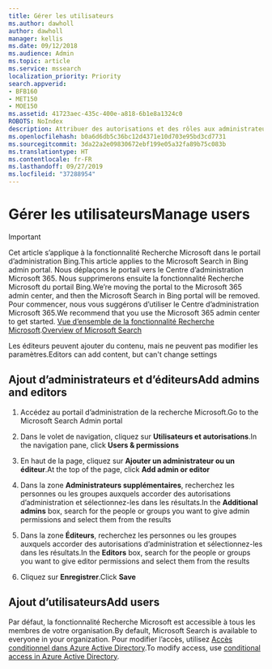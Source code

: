 ```yaml
---
title: Gérer les utilisateurs
ms.author: dawholl
author: dawholl
manager: kellis
ms.date: 09/12/2018
ms.audience: Admin
ms.topic: article
ms.service: mssearch
localization_priority: Priority
search.appverid:
- BFB160
- MET150
- MOE150
ms.assetid: 41723aec-435c-400e-a818-6b1e8a1324c0
ROBOTS: NoIndex
description: Attribuer des autorisations et des rôles aux administrateurs et aux éditeurs de la fonctionnalité Recherche Microsoft
ms.openlocfilehash: b0a6d6db5c36bc12d4371e10d703e95bd3cd7731
ms.sourcegitcommit: 3da22a2e09830672ebf199e05a32fa89b75c083b
ms.translationtype: HT
ms.contentlocale: fr-FR
ms.lasthandoff: 09/27/2019
ms.locfileid: "37288954"
---
```

# <a name="manage-users"></a><span data-ttu-id="1e166-103">Gérer les utilisateurs</span><span class="sxs-lookup"><span data-stu-id="1e166-103">Manage users</span></span>

> [!IMPORTANT]
> <span data-ttu-id="1e166-104">Cet article s’applique à la fonctionnalité Recherche Microsoft dans le portail d’administration Bing.</span><span class="sxs-lookup"><span data-stu-id="1e166-104">This article applies to the Microsoft Search in Bing admin portal.</span></span> <span data-ttu-id="1e166-105">Nous déplaçons le portail vers le Centre d’administration Microsoft 365. Nous supprimerons ensuite la fonctionnalité Recherche Microsoft du portail Bing.</span><span class="sxs-lookup"><span data-stu-id="1e166-105">We’re moving the portal to the Microsoft 365 admin center, and then the Microsoft Search in Bing portal will be removed.</span></span> <span data-ttu-id="1e166-106">Pour commencer, nous vous suggérons d’utiliser le Centre d’administration Microsoft 365.</span><span class="sxs-lookup"><span data-stu-id="1e166-106">We recommend that you use the Microsoft 365 admin center to get started.</span></span> <span data-ttu-id="1e166-107">[Vue d’ensemble de la fonctionnalité Recherche Microsoft](overview-microsoft-search.md).</span><span class="sxs-lookup"><span data-stu-id="1e166-107">[Overview of Microsoft Search](overview-microsoft-search.md)</span></span>
    
<span data-ttu-id="1e166-108">Les éditeurs peuvent ajouter du contenu, mais ne peuvent pas modifier les paramètres.</span><span class="sxs-lookup"><span data-stu-id="1e166-108">Editors can add content, but can't change settings</span></span>
  
## <a name="add-admins-and-editors"></a><span data-ttu-id="1e166-109">Ajout d’administrateurs et d’éditeurs</span><span class="sxs-lookup"><span data-stu-id="1e166-109">Add admins and editors</span></span>

1. <span data-ttu-id="1e166-110">Accédez au portail d’administration de la recherche Microsoft.</span><span class="sxs-lookup"><span data-stu-id="1e166-110">Go to the Microsoft Search Admin portal</span></span>
    
2. <span data-ttu-id="1e166-111">Dans le volet de navigation, cliquez sur **Utilisateurs et autorisations**.</span><span class="sxs-lookup"><span data-stu-id="1e166-111">In the navigation pane, click **Users &amp; permissions**</span></span>
    
3. <span data-ttu-id="1e166-112">En haut de la page, cliquez sur **Ajouter un administrateur ou un éditeur**.</span><span class="sxs-lookup"><span data-stu-id="1e166-112">At the top of the page, click **Add admin or editor**</span></span>
    
4. <span data-ttu-id="1e166-113">Dans la zone **Administrateurs supplémentaires**, recherchez les personnes ou les groupes auxquels accorder des autorisations d’administration et sélectionnez-les dans les résultats.</span><span class="sxs-lookup"><span data-stu-id="1e166-113">In the **Additional admins** box, search for the people or groups you want to give admin permissions and select them from the results</span></span> 
    
5. <span data-ttu-id="1e166-114">Dans la zone **Éditeurs**, recherchez les personnes ou les groupes auxquels accorder des autorisations d’administration et sélectionnez-les dans les résultats.</span><span class="sxs-lookup"><span data-stu-id="1e166-114">In the **Editors** box, search for the people or groups you want to give editor permissions and select them from the results</span></span> 
    
6. <span data-ttu-id="1e166-115">Cliquez sur **Enregistrer**.</span><span class="sxs-lookup"><span data-stu-id="1e166-115">Click **Save**</span></span>
    
## <a name="add-users"></a><span data-ttu-id="1e166-116">Ajout d’utilisateurs</span><span class="sxs-lookup"><span data-stu-id="1e166-116">Add users</span></span>

<span data-ttu-id="1e166-117">Par défaut, la fonctionnalité Recherche Microsoft est accessible à tous les membres de votre organisation.</span><span class="sxs-lookup"><span data-stu-id="1e166-117">By default, Microsoft Search is available to everyone in your organization.</span></span> <span data-ttu-id="1e166-118">Pour modifier l’accès, utilisez [Accès conditionnel dans Azure Active Directory](https://docs.microsoft.com/azure/active-directory/conditional-access/overview).</span><span class="sxs-lookup"><span data-stu-id="1e166-118">To modify access, use [conditional access in Azure Active Directory](https://docs.microsoft.com/azure/active-directory/conditional-access/overview).</span></span>